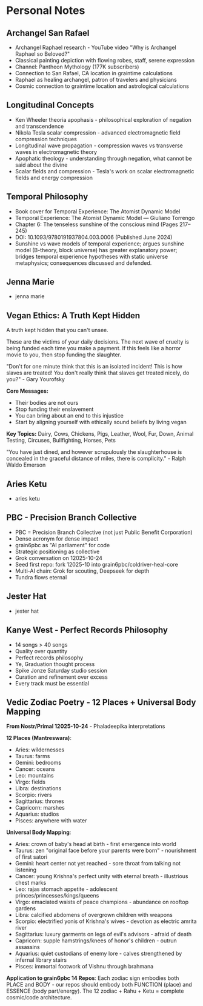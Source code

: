 # Personal Notes

## Archangel San Rafael
- Archangel Raphael research - YouTube video "Why is Archangel Raphael so Beloved?"
- Classical painting depiction with flowing robes, staff, serene expression
- Channel: Pantheon Mythology (177K subscribers)
- Connection to San Rafael, CA location in graintime calculations
- Raphael as healing archangel, patron of travelers and physicians
- Cosmic connection to graintime location and astrological calculations

## Longitudinal Concepts
- Ken Wheeler theoria apophasis - philosophical exploration of negation and transcendence
- Nikola Tesla scalar compression - advanced electromagnetic field compression techniques
- Longitudinal wave propagation - compression waves vs transverse waves in electromagnetic theory
- Apophatic theology - understanding through negation, what cannot be said about the divine
- Scalar fields and compression - Tesla's work on scalar electromagnetic fields and energy compression

## Temporal Philosophy
- Book cover for Temporal Experience: The Atomist Dynamic Model
- Temporal Experience: The Atomist Dynamic Model — Giuliano Torrengo
- Chapter 6: The tenseless sunshine of the conscious mind (Pages 217–245)
- DOI: 10.1093/9780191937804.003.0006 (Published June 2024)
- Sunshine vs wave models of temporal experience; argues sunshine model (B-theory, block universe) has greater explanatory power; bridges temporal experience hypotheses with static universe metaphysics; consequences discussed and defended.

## Jenna Marie
- jenna marie

## Vegan Ethics: A Truth Kept Hidden
A truth kept hidden that you can't unsee.

These are the victims of your daily decisions. The next wave of cruelty is being funded each time you make a payment. If this feels like a horror movie to you, then stop funding the slaughter.

"Don't for one minute think that this is an isolated incident! This is how slaves are treated! You don't really think that slaves get treated nicely, do you?" - Gary Yourofsky

**Core Messages:**
- Their bodies are not ours
- Stop funding their enslavement
- You can bring about an end to this injustice
- Start by aligning yourself with ethically sound beliefs by living vegan

**Key Topics:** Dairy, Cows, Chickens, Pigs, Leather, Wool, Fur, Down, Animal Testing, Circuses, Bullfighting, Horses, Pets

"You have just dined, and however scrupulously the slaughterhouse is concealed in the graceful distance of miles, there is complicity." - Ralph Waldo Emerson

## Aries Ketu
- aries ketu

## PBC - Precision Branch Collective
- PBC = Precision Branch Collective (not just Public Benefit Corporation)
- Dense acronym for dense impact
- grain6pbc as "AI parliament" for code
- Strategic positioning as collective
- Grok conversation on 12025-10-24
- Seed first repo: fork 12025-10 into grain6pbc/coldriver-heal-core
- Multi-AI chain: Grok for scouting, Deepseek for depth
- Tundra flows eternal

## Jester Hat
- jester hat

## Kanye West - Perfect Records Philosophy
- 14 songs > 40 songs
- Quality over quantity
- Perfect records philosophy
- Ye, Graduation thought process
- Spike Jonze Saturday studio session
- Curation and refinement over excess
- Every track must be essential

## Vedic Zodiac Poetry - 12 Places + Universal Body Mapping
**From Nostr/Primal 12025-10-24** - Phaladeepika interpretations

**12 Places (Mantreswara)**:
- Aries: wildernesses
- Taurus: farms
- Gemini: bedrooms
- Cancer: oceans
- Leo: mountains
- Virgo: fields
- Libra: destinations
- Scorpio: rivers
- Sagittarius: thrones
- Capricorn: marshes
- Aquarius: studios
- Pisces: anywhere with water

**Universal Body Mapping**:
- Aries: crown of baby's head at birth - first emergence into world
- Taurus: zen "original face before your parents were born" - nourishment of first satori
- Gemini: heart center not yet reached - sore throat from talking not listening
- Cancer: young Krishna's perfect unity with eternal breath - illustrious chest marks
- Leo: rajas stomach appetite - adolescent princes/princesses/kings/queens
- Virgo: emaciated waists of peace champions - abundance on rooftop gardens
- Libra: calcified abdomens of overgrown children with weapons
- Scorpio: electrified yonis of Krishna's wives - devotion as electric amrita river
- Sagittarius: luxury garments on legs of evil's advisors - afraid of death
- Capricorn: supple hamstrings/knees of honor's children - outrun assassins
- Aquarius: quiet custodians of enemy lore - calves strengthened by infernal library stairs
- Pisces: immortal footwork of Vishnu through brahmana

**Application to grain6pbc 14 Repos**:
Each zodiac sign embodies both PLACE and BODY - our repos should embody both FUNCTION (place) and ESSENCE (body part/energy). The 12 zodiac + Rahu + Ketu = complete cosmic/code architecture.
